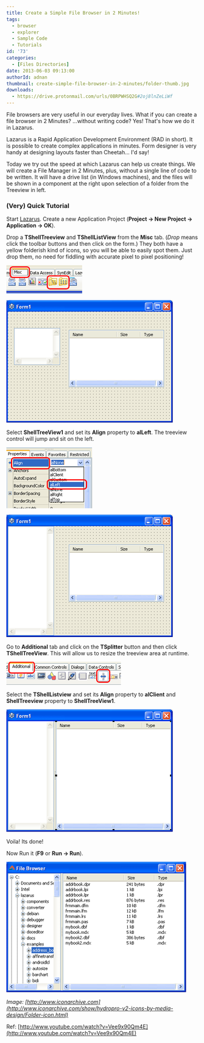 ```yaml
---
title: Create a Simple File Browser in 2 Minutes!
tags:
  - browser
  - explorer
  - Sample Code
  - Tutorials
id: '73'
categories:
  - [Files Directories]
date: 2013-06-03 09:13:00
authorId: adnan
thumbnail: create-simple-file-browser-in-2-minutes/folder-thumb.jpg
downloads:
  - https://drive.protonmail.com/urls/0BRPWHSQ2G#2oj8lnZeLiWf
---
```


File browsers are very useful in our everyday lives. What if you can create a file browser in 2 Minutes? ...without writing code? Yes! That's how we do it in Lazarus.
<!-- more -->


Lazarus is a Rapid Application Development Environment (RAD in short). It is possible to create complex applications in minutes. Form designer is very handy at designing layouts faster than Cheetah... I'd say!

Today we try out the speed at which Lazarus can help us create things. We will create a File Manager in 2 Minutes, plus, without a single line of code to be written. It will have a drive list (in Windows machines), and the files will be shown in a component at the right upon selection of a folder from the Treeview in left.


### (Very) Quick Tutorial


Start [Lazarus](https://lazarus-ide.org).
Create a new Application Project (**Project -> New Project -> Application -> OK**).

Drop a **TShellTreeview** and **TShellListView** from the **Misc** tab. (_Drop_ means click the toolbar buttons and then click on the form.) They both have a yellow folderish kind of icons, so you will be able to easily spot them. Just drop them, no need for fiddling with accurate pixel to pixel positioning!


![TShellTreeview and TShellListView components in Lazarus](create-simple-file-browser-in-2-minutes/components-1.gif "TShellTreeview and TShellListView components in Lazarus")


![TShellTreeview and TShellListView on a TForm (Lazarus)](create-simple-file-browser-in-2-minutes/form-layout-1.gif "TShellTreeview and TShellListView on a TForm (Lazarus)")


Select **ShellTreeView1** and set its **Align** property to **alLeft**. The treeview control will jump and sit on the left.


![Align treeview component to left](create-simple-file-browser-in-2-minutes/align-1.gif "Align treeview component to left")


![After aligning the TShellTreeview to left in Lazarus](create-simple-file-browser-in-2-minutes/form-layout-2.gif "After aligning the TShellTreeview to left in Lazarus")


Go to **Additional** tab and click on the **TSplitter** button and then click **TShellTreeView**. This will allow us to resize the treeview area at runtime.


![TSplitter component in Lazarus toolbar](create-simple-file-browser-in-2-minutes/components-2.gif "TSplitter component in Lazarus toolbar")


Select the **TShellListview** and set its **Align** property to **alClient** and **ShellTreeview** property to **ShellTreeView1**.


![Final form layout after the alignment of TShellListView](create-simple-file-browser-in-2-minutes/form-layout-3.gif "Final form layout after the alignment of TShellListView")



Voila! Its done!

Now Run it (**F9** or **Run -> Run**).


![File browser made with Lazarus in 2 Minutes!](create-simple-file-browser-in-2-minutes/file-browser-2-min.gif "File browser made with Lazarus in 2 Minutes!")

_Image: [http://www.iconarchive.com](http://www.iconarchive.com/show/hydropro-v2-icons-by-media-design/Folder-icon.html)_

Ref:
[http://www.youtube.com/watch?v=Vee9x90Qm4E](http://www.youtube.com/watch?v=Vee9x90Qm4E)

